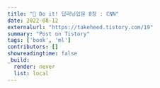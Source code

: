 ```yaml
---
title: "📗 Do it! 딥러닝입문 8장 : CNN"
date: 2022-08-12
externalurl: "https://takeheed.tistory.com/19"
summary: "Post on Tistory"
tags: ['book', 'ml']
contributors: []
showreadingtime: false
_build:
  render: never
  list: local
---
```

